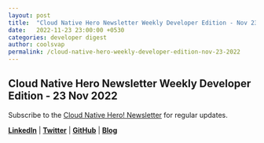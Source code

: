 ```yaml
---
layout: post
title:  "Cloud Native Hero Newsletter Weekly Developer Edition - Nov 23"
date:   2022-11-23 23:00:00 +0530
categories: developer digest
author: coolsvap
permalink: /cloud-native-hero-weekly-developer-edition-nov-23-2022
---
```

## Cloud Native Hero Newsletter Weekly Developer Edition - 23 Nov 2022


Subscribe to the [Cloud Native Hero! Newsletter](https://www.linkedin.com/newsletters/6940180331832446978/) for regular updates.

[**LinkedIn**](https://www.linkedin.com/company/cloudnativehero/) | [**Twitter**](https://twitter.com/cloudnativehero) | [**GitHub**](https://github.com/cloudnativehero) | [**Blog**](https://cloudnativehero.github.io/)
